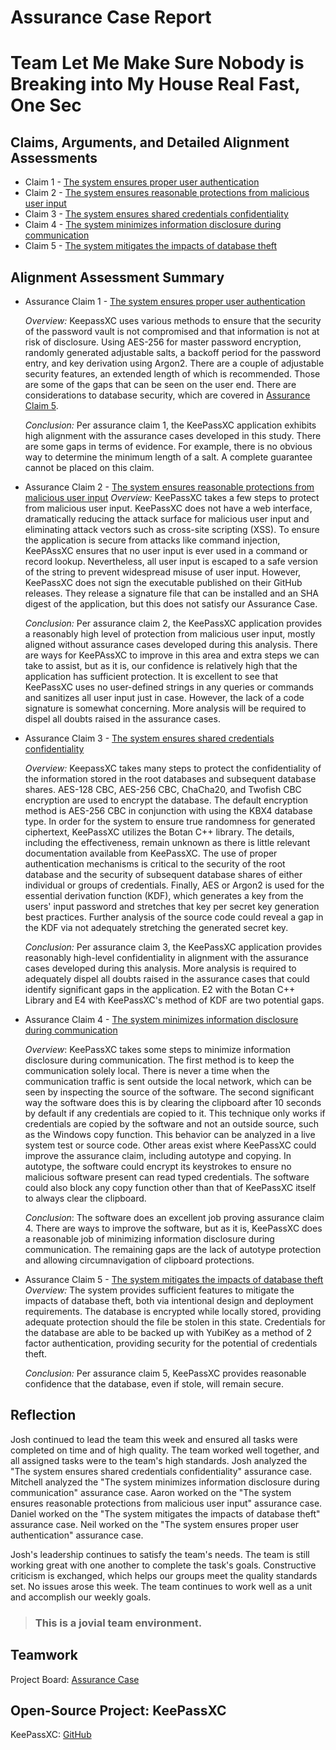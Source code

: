 # Assurance Case Report

# Team Let Me Make Sure Nobody is Breaking into My House Real Fast, One Sec

## Claims, Arguments, and Detailed Alignment Assessments
* Claim 1 - [The system ensures proper user authentication](https://github.com/JCKelley-CYBR/CYBR-8420-SoftwareAssurance/tree/main/AssuranceCases/User_Auth)
* Claim 2 - [The system ensures reasonable protections from malicious user input](https://github.com/JCKelley-CYBR/CYBR-8420-SoftwareAssurance/tree/main/AssuranceCases/MaliciousUserInput)
* Claim 3 - [The system ensures shared credentials confidentiality](https://github.com/JCKelley-CYBR/CYBR-8420-SoftwareAssurance/tree/main/AssuranceCases/Credential_Confidentiality)
* Claim 4 - [The system minimizes information disclosure during communication](https://github.com/JCKelley-CYBR/CYBR-8420-SoftwareAssurance/tree/main/AssuranceCases/Comms_Disclosure)
* Claim 5 - [The system mitigates the impacts of database theft](https://github.com/JCKelley-CYBR/CYBR-8420-SoftwareAssurance/tree/main/AssuranceCases/Database_Theft)

## Alignment Assessment Summary
* Assurance Claim 1 - [The system ensures proper user authentication](https://github.com/JCKelley-CYBR/CYBR-8420-SoftwareAssurance/tree/main/AssuranceCases/User_Auth)
  
  *Overview:* KeepassXC uses various methods to ensure that the security of the password vault is not compromised and that information is not at risk of disclosure. Using AES-256 for master password encryption, randomly generated adjustable salts, a backoff period for the password entry, and key derivation using Argon2. There are a couple of adjustable security features, an extended length of which is recommended. Those are some of the gaps that can be seen on the user end. There are considerations to database security, which are covered in [Assurance Claim 5](https://github.com/JCKelley-CYBR/CYBR-8420-SoftwareAssurance/edit/Adding-Claims-Remaining/AssuranceCases/Database_Theft).
  
  *Conclusion:* Per assurance claim 1, the KeePassXC application exhibits high alignment with the assurance cases developed in this study. There are some gaps in terms of evidence. For example, there is no obvious way to determine the minimum length of a salt. A complete guarantee cannot be placed on this claim.

* Assurance Claim 2 - [The system ensures reasonable protections from malicious user input](https://github.com/JCKelley-CYBR/CYBR-8420-SoftwareAssurance/tree/main/AssuranceCases/MaliciousUserInput)
  *Overview:* KeePassXC takes a few steps to protect from malicious user input. KeePassXC does not have a web interface, dramatically reducing the attack surface for malicious user input and eliminating attack vectors such as cross-site scripting (XSS). To ensure the application is secure from attacks like command injection, KeePAssXC ensures that no user input is ever used in a command or record lookup. Nevertheless, all user input is escaped to a safe version of the string to prevent widespread misuse of user input. However, KeePassXC does not sign the executable published on their GitHub releases. They release a signature file that can be installed and an SHA digest of the application, but this does not satisfy our Assurance Case.

  *Conclusion:* Per assurance claim 2, the KeePassXC application provides a reasonably high level of protection from malicious user input, mostly aligned without assurance cases developed during this analysis. There are ways for KeePAssXC to improve in this area and extra steps we can take to assist, but as it is, our confidence is relatively high that the application has sufficient protection. It is excellent to see that KeePassXC uses no user-defined strings in any queries or commands and sanitizes all user input just in case. However, the lack of a code signature is somewhat concerning. More analysis will be required to dispel all doubts raised in the assurance cases.
* Assurance Claim 3 - [The system ensures shared credentials confidentiality](https://github.com/JCKelley-CYBR/CYBR-8420-SoftwareAssurance/tree/main/AssuranceCases/Credential_Confidentiality)

  *Overview:* KeepassXC takes many steps to protect the confidentiality of the information stored in the root databases and subsequent database shares. AES-128 CBC, AES-256 CBC, ChaCha20, and Twofish CBC encryption are used to encrypt the database. The default encryption method is AES-256 CBC in conjunction with using the KBX4 database type. In order for the system to ensure true randomness for generated ciphertext, KeePassXC utilizes the Botan C++ library. The details, including the effectiveness, remain unknown as there is little relevant documentation available from KeePassXC. The use of proper authentication mechanisms is critical to the security of the root database and the security of subsequent database shares of either individual or groups of credentials. Finally, AES or Argon2 is used for the essential derivation function (KDF), which generates a key from the users' input password and stretches that key per secret key generation best practices. Further analysis of the source code could reveal a gap in the KDF via not adequately stretching the generated secret key.

  *Conclusion:* Per assurance claim 3, the KeePassXC application provides reasonably high-level confidentiality in alignment with the assurance cases developed during this analysis. More analysis is required to adequately dispel all doubts raised in the assurance cases that could identify significant gaps in the application. E2 with the Botan C++ Library and E4 with KeePassXC's method of KDF are two potential gaps.

* Assurance Claim 4 - [The system minimizes information disclosure during communication](https://github.com/JCKelley-CYBR/CYBR-8420-SoftwareAssurance/tree/main/AssuranceCases/Comms_Disclosure)

  *Overview*: KeePassXC takes some steps to minimize information disclosure during communication. The first method is to keep the communication solely local. There is never a time when the communication traffic is sent outside the local network, which can be seen by inspecting the source of the software. The second significant way the software does this is by clearing the clipboard after 10 seconds by default if any credentials are copied to it. This technique only works if credentials are copied by the software and not an outside source, such as the Windows copy function. This behavior can be analyzed in a live system test or source code. Other areas exist where KeePassXC could improve the assurance claim, including autotype and copying. In autotype, the software could encrypt its keystrokes to ensure no malicious software present can read typed credentials. The software could also block any copy function other than that of KeePassXC itself to always clear the clipboard.

  *Conclusion*: The software does an excellent job proving assurance claim 4. There are ways to improve the software, but as it is, KeePassXC does a reasonable job of minimizing information disclosure during communication. The remaining gaps are the lack of autotype protection and allowing circumnavigation of clipboard protections.   

* Assurance Claim 5 - [The system mitigates the impacts of database theft](https://github.com/JCKelley-CYBR/CYBR-8420-SoftwareAssurance/tree/main/AssuranceCases/Database_Theft)
    *Overview:* The system provides sufficient features to mitigate the impacts of database theft, both via intentional design and deployment requirements. The database is encrypted while locally stored, providing adequate protection should the file be stolen in this state. Credentials for the database are able to be backed up with YubiKey as a method of 2 factor authentication, providing security for the potential of credentials theft.

    *Conclusion:* Per assurance claim 5, KeePassXC provides reasonable confidence that the database, even if stole, will remain secure. 

## Reflection
  Josh continued to lead the team this week and ensured all tasks were completed on time and of high quality. The team worked well together, and all assigned tasks were to the team's high standards. Josh analyzed the "The system ensures shared credentials confidentiality" assurance case. Mitchell analyzed the "The system minimizes information disclosure during communication" assurance case. Aaron worked on the "The system ensures reasonable protections from malicious user input" assurance case. Daniel worked on the "The system mitigates the impacts of database theft" assurance case. Neil worked on the "The system ensures proper user authentication" assurance case. 

  Josh's leadership continues to satisfy the team's needs. The team is still working great with one another to complete the task's goals. Constructive criticism is exchanged, which helps our groups meet the quality standards set. No issues arose this week. The team continues to work well as a unit and accomplish our weekly goals. 

> ### This is a __jovial__ team environment.

## Teamwork

Project Board: [Assurance Case](https://github.com/users/JCKelley-CYBR/projects/3/views/1)

## Open-Source Project: KeePassXC

KeePassXC: [GitHub](https://github.com/keepassxreboot/keepassxc)
